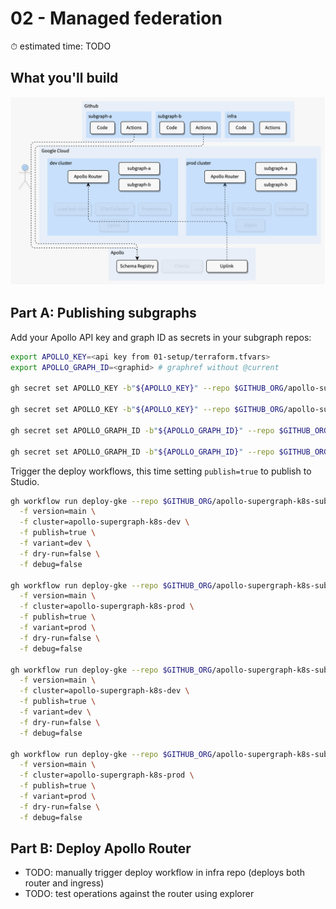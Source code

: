 # 02 - Managed federation

⏱ estimated time: TODO

## What you'll build

![Architecture diagram of the supergraph](diagram.png)

## Part A: Publishing subgraphs

Add your Apollo API key and graph ID as secrets in your subgraph repos:

```sh
export APOLLO_KEY=<api key from 01-setup/terraform.tfvars>
export APOLLO_GRAPH_ID=<graphid> # graphref without @current

gh secret set APOLLO_KEY -b"${APOLLO_KEY}" --repo $GITHUB_ORG/apollo-supergraph-k8s-subgraph-a

gh secret set APOLLO_KEY -b"${APOLLO_KEY}" --repo $GITHUB_ORG/apollo-supergraph-k8s-subgraph-b

gh secret set APOLLO_GRAPH_ID -b"${APOLLO_GRAPH_ID}" --repo $GITHUB_ORG/apollo-supergraph-k8s-subgraph-a

gh secret set APOLLO_GRAPH_ID -b"${APOLLO_GRAPH_ID}" --repo $GITHUB_ORG/apollo-supergraph-k8s-subgraph-b
```

Trigger the deploy workflows, this time setting `publish=true` to publish to Studio.

```sh
gh workflow run deploy-gke --repo $GITHUB_ORG/apollo-supergraph-k8s-subgraph-a \
  -f version=main \
  -f cluster=apollo-supergraph-k8s-dev \
  -f publish=true \
  -f variant=dev \
  -f dry-run=false \
  -f debug=false

gh workflow run deploy-gke --repo $GITHUB_ORG/apollo-supergraph-k8s-subgraph-a \
  -f version=main \
  -f cluster=apollo-supergraph-k8s-prod \
  -f publish=true \
  -f variant=prod \
  -f dry-run=false \
  -f debug=false

gh workflow run deploy-gke --repo $GITHUB_ORG/apollo-supergraph-k8s-subgraph-b \
  -f version=main \
  -f cluster=apollo-supergraph-k8s-dev \
  -f publish=true \
  -f variant=dev \
  -f dry-run=false \
  -f debug=false

gh workflow run deploy-gke --repo $GITHUB_ORG/apollo-supergraph-k8s-subgraph-b \
  -f version=main \
  -f cluster=apollo-supergraph-k8s-prod \
  -f publish=true \
  -f variant=prod \
  -f dry-run=false \
  -f debug=false
```

## Part B: Deploy Apollo Router

- TODO: manually trigger deploy workflow in infra repo (deploys both router and ingress)
- TODO: test operations against the router using explorer
